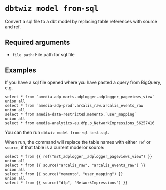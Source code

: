 # `dbtwiz model from-sql`

Convert a sql file to a dbt model by replacing table references with source and ref.

## Required arguments

- `file_path`: File path for sql file


## Examples

If you have a sql file opened where you have pasted a query from BigQuery, e.g.
```
select * from `amedia-adp-marts.adplogger.adplogger_pageviews_view`
union all
select * from `amedia-adp-prod`.arcalis_raw.arcalis_events_raw
union all
select * from amedia-data-restricted.memento.`user_mapping`
union all
select * from amedia-analytics-eu.dfp.p_NetworkImpressions_56257416
```

You can then run `dbtwiz model from-sql test.sql`.

When run, the command will replace the table names with either `ref` or `source`, if that table is a current model or source:
```
select * from {{ ref("mrt_adplogger__adplogger_pageviews_view") }}
union all
select * from {{ source("arcalis_raw", "arcalis_events_raw") }}
union all
select * from {{ source("memento", "user_mapping") }}
union all
select * from {{ source("dfp", "NetworkImpressions") }}
```
